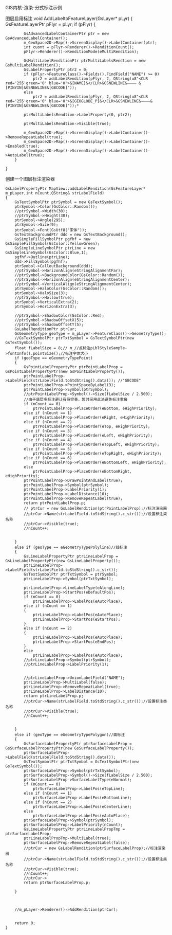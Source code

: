 GIS内核-渲染-分式标注示例

图层启用标注
	void AddLabeltoFeatureLayer(GsLayer* pLyr)
	{
		GsFeatureLayerPtr pFlyr = pLyr;
		if (pFlyr)
		{
	
			GsAdvancedLabelContainerPtr ptr = new GsAdvancedLabelContainer();
			m_GeoSpace2D->Map()->ScreenDisplay()->LabelContainer(ptr);
			int cuont = pFlyr->Renderer()->RenditionCount();
			pFlyr->Renderer()->RenditionMode(eMultiRendition);
	
			GsMultiLabelRenditionPtr ptrMultiLabelsRendtion = new GsMultiLabelRendition();
			GsLabelPropertyPtr ptr2 = 0;
			if (pFlyr->FeatureClass()->Fields().FindField("NAME") >= 0)
				ptr2 = addLabelRendition(pFlyr, 2, QString(u8"<CLR red='255'green='0' blue='0'>&[NAME]&</CLR>&GSNEWLINE&———— &[PINYIN]&GSNEWLINE&[GBCODE]"));
			else
				ptr2 = addLabelRendition(pFlyr, 2, QString(u8"<CLR red='255'green='0' blue='0'>&[GEOGLOBE_P]&</CLR>&GSNEWLINE&————&[PINYIN]&GSNEWLINE&[GBCODE]"));*
			
			ptrMultiLabelsRendtion->LabelProperty(0, ptr2);
	
			ptrMultiLabelsRendtion->Visible(true);
	
			m_GeoSpace2D->Map()->ScreenDisplay()->LabelContainer()->RemoveRepeatLabel(true);
			m_GeoSpace2D->Map()->ScreenDisplay()->LabelContainer()->Enabled(true);
			m_GeoSpace2D->Map()->ScreenDisplay()->LabelContainer()->AutoLabel(true);
		}
	
	}

创建一个图层标注渲染器

	GsLabelPropertyPtr MapView::addLabelRendition(GsFeatureLayer*  m_pLayer,int nCount,QString& strLabelField)
	{
		GsTextSymbolPtr ptrSymbol = new GsTextSymbol();
		ptrSymbol->Color(GsColor::Random());
		//ptrSymbol->Width(30);
		//ptrSymbol->Height(30);
		ptrSymbol->Angle(295);
		ptrSymbol->Size(9);
		ptrSymbol->Font(GsUtf8("宋体"));
		GsTextBackgroundPtr ddd = new GsTextBackground();
		GsSimpleFillSymbolPtr pgfhf = new  GsSimpleFillSymbol(GsColor::YellowGreen);
		GsSimpleLineSymbolPtr ptrLine = new GsSimpleLineSymbol(GsColor::Blue,1);
		pgfhf->Outline(ptrLine);
		ddd->FillSymbol(pgfhf);
		ptrSymbol->CalloutBackground(ddd);
		//ptrSymbol->HorizonAlign(eStringAlignmentFar);
		//ptrSymbol->BackgroundColor(GsColor::Random());
		//ptrSymbol->HorizonAlign(eStringAlignmentCenter);
		//ptrSymbol->VerticalAlign(eStringAlignmentCenter);
		ptrSymbol->HaloColor(GsColor::Random());
		ptrSymbol->HaloSize(3);
		//ptrSymbol->Hollow(true);
		ptrSymbol->VerticalExtra(2);
		ptrSymbol->HorizonExtra(3);
	
		//ptrSymbol->ShadowColor(GsColor::Red);
		//ptrSymbol->ShadowOffsetX(5);
		//ptrSymbol->ShadowOffsetY(5);
		GsLabelRenditionPtr ptrCur;
		GsGeometryType geoType = m_pLayer->FeatureClass()->GeometryType();
		//GsTextSymbolPtr ptrTxtSymbol = GsTextSymbolPtr(new GsTextSymbol());
		float fLabelSize = 8;// m_//点标注pLblStyleSample->fontInfo().pointSize();//标注字体大小
		if (geoType == eGeometryTypePoint)
		{
			GsPointLabelPropertyPtr ptrPointLabelProp = GsPointLabelPropertyPtr(new GsPointLabelProperty());
			ptrPointLabelProp->LabelField(strLabelField.toStdString().data()); //"GBCODE"
			ptrPointLabelProp->PointSpaceByLabel(3);
			ptrPointLabelProp->Symbol(ptrSymbol);
			//ptrPointLabelProp->Symbol()->Size(fLabelSize / 2.500);
			//由于底层多标注避让有待完善，暂时采用此法避免标注重叠
			if (nCount == 0)
				ptrPointLabelProp->PlaceOrder(eBottom, eHighPriority);
			else if (nCount == 1)
				ptrPointLabelProp->PlaceOrder(eRight, eHighPriority);
			else if (nCount == 2)
				ptrPointLabelProp->PlaceOrder(eTop, eHighPriority);
			else if (nCount == 3)
				ptrPointLabelProp->PlaceOrder(eLeft, eHighPriority);
			else if (nCount == 4)
				ptrPointLabelProp->PlaceOrder(eTopLeft, eHighPriority);
			else if (nCount == 5)
				ptrPointLabelProp->PlaceOrder(eTopRight, eHighPriority);
			else if (nCount == 6)
				ptrPointLabelProp->PlaceOrder(eBottomLeft, eHighPriority);
			else
				ptrPointLabelProp->PlaceOrder(eBottomRight, eHighPriority);
			ptrPointLabelProp->DrawPointAndLabel(true);
			ptrPointLabelProp->Symbol(ptrSymbol);
			ptrPointLabelProp->LabelPriority(1);
			ptrPointLabelProp->LabelDistance(10);
			ptrPointLabelProp->RemoveRepeatLabel(true);
			return ptrPointLabelProp.p;
			// ptrCur = new GsLabelRendition(ptrPointLabelProp);//标注渲染器
			//ptrCur->Name(strLabelField.toStdString().c_str());//设置标注类名称
			//ptrCur->Visible(true);
			//nCount++;
	
			
		}
		else if (geoType == eGeometryTypePolyline)//线标注
		{
			GsLineLabelPropertyPtr ptrLineLabelProp = GsLineLabelPropertyPtr(new GsLineLabelProperty());
			ptrLineLabelProp->LabelField(strLabelField.toStdString().c_str());
			GsTextSymbolPtr ptrTxtSymbol = ptrSymbol;
			ptrLineLabelProp->Symbol(ptrTxtSymbol);
		
			ptrLineLabelProp->LineLabelType(eAlongLine);
			ptrLineLabelProp->StartPos(eDefaultPos);
			if (nCount == 0)
				ptrLineLabelProp->LabelPos(eAutoPlace);
			else if (nCount == 1)
			{
				ptrLineLabelProp->LabelPos(eAutoPlace);
				ptrLineLabelProp->StartPos(eStartPos);
			}
			else if (nCount == 2)
			{
				ptrLineLabelProp->LabelPos(eAutoPlace);
				ptrLineLabelProp->StartPos(eEndPos);
			}
			else
				ptrLineLabelProp->LabelPos(eAutoPlace);
			//ptrLineLabelProp->Symbol(ptrSymbol);
			//ptrLineLabelProp->LabelPriority(1);
			
	
			//ptrLineLabelProp->UnionLabelField("NAME");
			ptrLineLabelProp->MultiLabel(false);
			ptrLineLabelProp->RemoveRepeatLabel(true);
			ptrLineLabelProp->LabelDistance(10);
			return ptrLineLabelProp.p;
			//ptrCur->Name(strLabelField.toStdString().c_str());//设置标注类名称
			//ptrCur->Visible(true);
			//nCount++;
	
			
		}
		else if (geoType == eGeometryTypePolygon)//面标注
		{
			GsSurfaceLabelPropertyPtr ptrSurfaceLabelProp = GsSurfaceLabelPropertyPtr(new GsSurfaceLabelProperty());
			ptrSurfaceLabelProp->LabelField(strLabelField.toStdString().data());
			GsTextSymbolPtr ptrTxtSymbol = GsTextSymbolPtr(new GsTextSymbol());
			ptrSurfaceLabelProp->Symbol(ptrTxtSymbol);
			ptrSurfaceLabelProp->Symbol()->Size(fLabelSize / 2.500);
			ptrSurfaceLabelProp->SurfaceLabelType(eNormal);
			if (nCount == 0)
				ptrSurfaceLabelProp->LabelPos(eTopLine);
			else if (nCount == 1)
				ptrSurfaceLabelProp->LabelPos(eBottomLine);
			else if (nCount == 2)
				ptrSurfaceLabelProp->LabelPos(eCenterLine);
			else
				ptrSurfaceLabelProp->LabelPos(eAutoPlace);
			ptrSurfaceLabelProp->Symbol(ptrSymbol);
			ptrSurfaceLabelProp->LabelPriority(nCount);
			GsLineLabelPropertyPtr ptrLineLabelPropTmp = ptrSurfaceLabelProp;
			ptrLineLabelPropTmp->MultiLabel(true);
			ptrSurfaceLabelProp->RemoveRepeatLabel(false);
			//ptrCur = new GsLabelRendition(ptrSurfaceLabelProp);//标注渲染器
			//ptrCur->Name(strLabelField.toStdString().c_str());//设置标注类名称
			//ptrCur->Visible(true);
			//nCount++;
			//ptrCur->
			return ptrSurfaceLabelProp.p;
			
		}
	
	
	
		//m_pLayer->Renderer()->AddRendition(ptrCur);
	
	
		return 0;
	}

